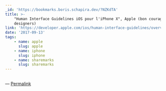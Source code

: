 ```yaml
---
_id: 'https://bookmarks.boris.schapira.dev/?NZKdTA'
title: >-
    "Human Interface Guidelines iOS pour l'iPhone X", Apple (bon courage aux
    designers)
link: 'https://developer.apple.com/ios/human-interface-guidelines/overview/iphone-x/'
date: '2017-09-13'
tags:
    - name: apple
      slug: apple
    - name: iphone
      slug: iphone
    - name: sharemarks
      slug: sharemarks
---
```


<br>&#8212;
<a href="https://bookmarks.boris.schapira.dev/?NZKdTA" title="Permalink">Permalink</a>
